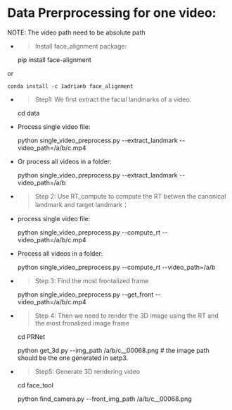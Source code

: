 # Data Prerprocessing for one video:

NOTE: The video path need to be absolute path

 - > Install face_alignment package:
   

    pip install face-alignment

 or    

    conda install -c 1adrianb face_alignment

   
 - >Step1: We first extract the facial landmarks of a video.

     cd data

- Process single video file:

    python single_video_preprocess.py --extract_landmark --video_path=/a/b/c.mp4

 - Or process all videos in a folder: 

     python single_video_preprocess.py --extract_landmark --video_path=/a/b
- >  Step 2: Use RT_compute to compute the RT betwen the canonical landmark and target landmark：
- process single video file:

    python single_video_preprocess.py --compute_rt --video_path=/a/b/c.mp4
- Process all videos in a folder: 

    python single_video_preprocess.py --compute_rt --video_path=/a/b

- > Step 3: Find the most frontalized frame

    python single_video_preprocess.py --get_front  --video_path=/a/b/c.mp4
- > Step 4: Then we need to render the 3D image using the RT and the most fronalized image frame

    cd PRNet
    
    python get_3d.py --img_path /a/b/c__00068.png   # the image path should be the one generated in setp3.

- > Step5: Generate 3D rendering video

    cd face_tool
    
    python find_camera.py --front_img_path /a/b/c__00068.png
